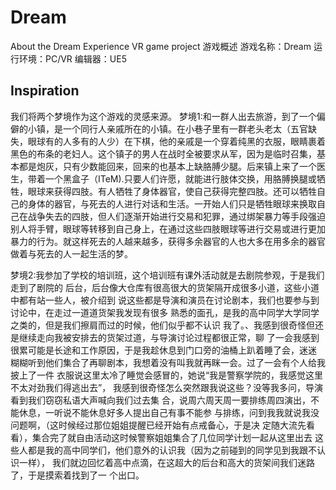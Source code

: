 # Dream
About the Dream Experience VR game project
游戏概述
游戏名称：Dream 
运行环境：PC/VR 
编辑器：UE5
## Inspiration
我们将两个梦境作为这个游戏的灵感来源。
梦境1:和一群人出去旅游，到了一个偏僻的小镇，是一个同行人亲戚所在的小镇。在小巷子里有一群老头老太（五官缺失，眼球有的人多有的人少）在下棋，他的亲戚是一个穿着纯黑的衣服，眼睛裹着黑色的布条的老妇人。这个镇子的男人在战时全被要求从军，因为是临时召集，基本都是炮灰，只有少数能回来，回来的也基本上缺胳膊少腿。后来镇上来了一个医生，带着一个黑盒子（ITeM).只要人们许愿，就能进行肢体交换，用胳膊换腿或牺牲，眼球来获得四肢。有人牺牲了身体器官，使自己获得完整四肢。还可以牺牲自己的身体的器官，与死去的人进行对话和生活。一开始人们只是牺牲眼球来换取自己在战争失去的四肢，但人们逐渐开始进行交易和犯罪，通过绑架暴力等手段强迫别人将手臂，眼球等转移到自己身上，在通过这些四肢眼球等进行交易或进行更加暴力的行为。就这样死去的人越来越多，获得多余器官的人也大多在用多余的器官做着与死去的人一起生活的梦。

梦境2:我参加了学校的培训班，这个培训班有课外活动就是去剧院参观，于是我们走到了剧院的 
后台，后台像大仓库有很高很大的货架隔开成很多小道，这些小道中都有站一些人，被介绍到 
说这些都是导演和演员在讨论剧本，我们也要参与到讨论中，在走过一道道货架我发现有很多 
熟悉的面孔，是我的高中同学大学同学之类的，但是我们擦肩而过的时候，他们似乎都不认识 
我了。、我感到很奇怪但还是继续走向我被安排去的货架过道，与导演讨论过程都很正常，聊 
了一会我感到很累可能是长途和工作原因，于是我趁休息到门口旁的油桶上趴着睡了会，迷迷 
糊糊听到他们集合了再聊剧本，我想着没有叫我就再眯一会。过了一会有个人给我披上了一件 
衣服说这里太冷了睡觉会感冒的，她说“我是警察学院的，我感觉这里不太对劲我们得逃出去”， 
我感到很奇怪怎么突然跟我说这些？没等我多问，导演看到我们窃窃私语大声喊向我们过去集 
合，说周六周天周一要排练周四演出，不能休息，一听说不能休息好多人提出自己有事不能参 
与排练，问到我我就说我没问题啊，（这时候经过那位姐姐提醒已经开始有点戒备心，于是决 
定随大流先看看），集合完了就自由活动这时候警察姐姐集合了几位同学计划一起从这里出去 
这些人都是我的高中同学们，他们意外的认识我（因为之前碰到的同学见到我跟不认识一样）， 
我们就边回忆着高中点滴，在这超大的后台和高大的货架间我们迷路了，于是摸索着找到了一 
个出口。

